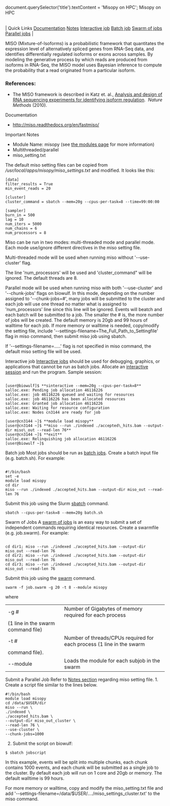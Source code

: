

document.querySelector('title').textContent = 'Misopy on HPC';
Misopy on HPC


|  |
| --- |
| 
Quick Links
[Documentation](#doc)
[Notes](#notes)
[Interactive job](#int) 
[Batch job](#sbatch) 
[Swarm of jobs](#swarm) 
[Parallel jobs](#parallel) 
 |


 MISO (Mixture-of-Isoforms) is a probabilistic framework that quantitates 
 the expression level of alternatively spliced genes from RNA-Seq data, and 
 identifies differentially regulated isoforms or exons across samples. By 
 modeling the generative process by which reads are produced from isoforms 
 in RNA-Seq, the MISO model uses Bayesian inference to compute the probability 
 that a read originated from a particular isoform.


### References:


* The MISO framework is described in Katz et. al., [Analysis 
 and design of RNA sequencing experiments for identifying isoform regulation](http://www.nature.com/nmeth/journal/v7/n12/full/nmeth.1528.html). 
 *Nature Methods* (2010).



Documentation
* <http://miso.readthedocs.org/en/fastmiso/>



Important Notes
* Module Name: misopy (see [the modules 
 page](/apps/modules.html) for more information)
* Multithreaded/parallel
* miso\_setting.txt
 
  

 The default miso setting files can be copied from */usr/local/apps/misopy/miso\_settings.txt* 
 and modified. It looks like this: 

```
[data]
filter_results = True
min_event_reads = 20

[cluster]
cluster_command = sbatch --mem=20g --cpus-per-task=8 --time=99:00:00

[sampler]
burn_in = 500
lag = 10
num_iters = 5000
num_chains = 6
num_processors = 8

```

 Miso can be run in two modes: multi-threaded mode and parallel mode. Each 
 mode use/ignore different directives in the miso setting file. 
 


Multi-threaded mode will be used when running miso without '--use-cluster' 
 flag.   

 The line 'num\_processors' will be used and 'cluster\_command" will 
 be ignored. The default threads are 8. 


Parallel mode will be used when running miso with both '--use-cluster' 
 and '--chunk-jobs' flags on biowulf. In this mode, depending on 
 the number assigned to '--chunk-jobs=#', many jobs will be submitted 
 to the cluster and each job will use one thread no matter what is 
 assigned to 'num\_processors' line since this line will be ignored. 
 Events will beatch and each batch will be submitted to a job. The 
 smaller the # is, the more number of jobs will be created. The default 
 memory is 20gb and 99 hours of walltime for each job. If more memory 
 or walltime is needed, copy/modify the setting file, include '--settings-filename=The\_Full\_Path\_to\_Settingfile' 
 flag in miso command, then submit miso job using sbatch. 


If '--settings-filename=.....' flag is not specified in miso command, the 
 default miso setting file will be used.






 


Interactive job
[Interactive jobs](/docs/userguide.html#int) 
 should be used for debugging, graphics, or applications that cannot be run 
 as batch jobs.
Allocate an [interactive session](/docs/userguide.html#int) 
 and run the program. Sample session:



```

[user@biowulf]$ **sinteractive --mem=20g --cpus-per-task=8**
salloc.exe: Pending job allocation 46116226
salloc.exe: job 46116226 queued and waiting for resources
salloc.exe: job 46116226 has been allocated resources
salloc.exe: Granted job allocation 46116226
salloc.exe: Waiting for resource configuration
salloc.exe: Nodes cn3144 are ready for job

[user@cn3144 ~]$ **module load misopy**
[user@cn3144 ~]$ **miso --run ./indexed ./accepted\_hits.bam --output-dir miso\_out --read-len 76**
[user@cn3144 ~]$ **exit**
salloc.exe: Relinquishing job allocation 46116226
[user@biowulf ~]$

```

 


Batch job
Most jobs should be run as [batch 
 jobs](/docs/userguide.html#submit).
Create a batch input file (e.g. batch.sh). For example:



```

#!/bin/bash
set -e
module load misopy
cd dir
miso --run ./indexed ./accepted_hits.bam --output-dir miso_out --read-len 76
```

Submit this job using the Slurm [sbatch](/docs/userguide.html) 
 command.



```
sbatch --cpus-per-task=8 --mem=20g batch.sh
```


Swarm of Jobs 
A [swarm of jobs](/apps/swarm.html) is 
 an easy way to submit a set of independent commands requiring identical 
 resources.
Create a swarmfile (e.g. job.swarm). For example:



```

cd dir1; miso --run ./indexed ./accepted_hits.bam --output-dir miso_out --read-len 76
cd dir2; miso --run ./indexed ./accepted_hits.bam --output-dir miso_out --read-len 76
cd dir3; miso --run ./indexed ./accepted_hits.bam --output-dir miso_out --read-len 76

```

Submit this job using the [swarm](/apps/swarm.html) command.



```
swarm -f job.swarm -g 20 -t 8 --module misopy
```

 where 
 

|  |  |
| --- | --- |
| -g *#*  | Number of Gigabytes of memory required for each process 
 (1 line in the swarm command file)  |
| -t *#* | Number of threads/CPUs required for each process (1 line in the swarm 
 command file).  |
| --module  | Loads the module for each subjob in the swarm  |




Submit a Parallel Job
Refer to [Notes section](#Notes) regarding miso setting file. 1. Create a script file similar to the lines below.
 



```
#!/bin/bash
module load misopy
cd /data/$USER/dir
miso --run \
./indexed \
./accepted_hits.bam \
--output-dir miso_out_cluster \
--read-len 76 \
--use-cluster \
--chunk-jobs=1000
```

2. Submit the script on biowulf:



```
$ sbatch jobscript
```

In this example, events will be split into multiple chunks, each chunk 
 contains 1000 events, and each chunk will be submitted as a single job to 
 the cluster. By default each job will run on 1 core and 20gb or memory. 
 The default walltime is 99 hours.


For more memory or walltime, copy and modify the miso\_setting.txt file and 
 add '--settings-filename=/data/$USER/..../miso\_settings\_cluster.txt' to the 
 miso command. 






